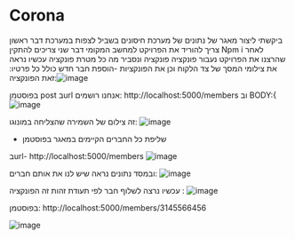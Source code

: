 # Corona
ביקשתי ליצור מאגר של נתונים של מערכת חיסונים 
בשביל לצפות במערכת
דבר ראשון צריך להוריד את הפרויקט למחשב המקומי
דבר שני צריכים להתקין Npm i 
לאחר שהרצנו את הפרויקט
נעבור פונקציה פונקציה ונסביר מה כל מטרת פונקציה
עכשיו נראה את צילומי המסך של צד הלקוח וכן את הפונקציות 
-הוספת חבר חדש כולל כל פרטיו:
זאת הפונקציה:![image](https://github.com/SARAHLER/Corona/assets/74296156/739fa9c9-e8fe-496c-834a-d045e1313b5d)



בפוסטמן
post
בurl  אנחנו רושמים: http://localhost:5000/members
וב BODY:{
![image](https://github.com/SARAHLER/Corona/assets/74296156/35add879-747e-426c-bbd0-5912b9865ba1)

זה צילום של השמירה שהצליחה במונוגו:
![image](https://github.com/SARAHLER/Corona/assets/74296156/8b88af9a-7cf6-430d-9ee2-21035bbc52e9)

 
- שליפת כל החברים הקיימים במאגר
 בפוסטמן

בurl-  http://localhost:5000/members
![image](https://github.com/SARAHLER/Corona/assets/74296156/255265bd-74c7-4a5b-9d76-052f508ddbb4)

ובמסד נתונים נראה שיש לנו את אותם חברים:
![image](https://github.com/SARAHLER/Corona/assets/74296156/40c2a83b-11d0-4718-9bd7-9f5ac879a9ad)

עכשיו נרצה לשלוף חבר לפי תעודת זהות
זה הפונקציה :
![image](https://github.com/SARAHLER/Corona/assets/74296156/9f251582-96a3-4fba-ab58-e3afdde696b4)

בפוסטמן: http://localhost:5000/members/3145566456

![image](https://github.com/SARAHLER/Corona/assets/74296156/5487a1b5-8200-4140-8c0b-554065d7f633)


